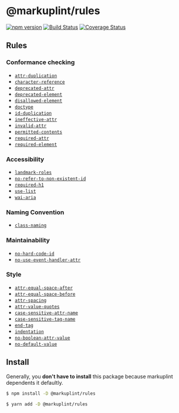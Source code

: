 # @markuplint/rules

[![npm version](https://badge.fury.io/js/%40markuplint%2Frules.svg)](https://www.npmjs.com/package/@markuplint/rules)
[![Build Status](https://travis-ci.org/markuplint/markuplint.svg?branch=main)](https://travis-ci.org/markuplint/markuplint)
[![Coverage Status](https://coveralls.io/repos/github/markuplint/markuplint/badge.svg?branch=main)](https://coveralls.io/github/markuplint/markuplint?branch=main)

## Rules

### Conformance checking

- [`attr-duplication`](./src/attr-duplication)
- [`character-reference`](./src/character-reference)
- [`deprecated-attr`](./src/deprecated-attr)
- [`deprecated-element`](./src/deprecated-element)
- [`disallowed-element`](./src/disallowed-element)
- [`doctype`](./src/doctype)
- [`id-duplication`](./src/id-duplication)
- [`ineffective-attr`](./src/ineffective-attr)
- [`invalid-attr`](./src/invalid-attr)
- [`permitted-contents`](./src/permitted-contents)
- [`required-attr`](./src/required-attr)
- [`required-element`](./src/required-element)

### Accessibility

- [`landmark-roles`](./src/landmark-roles)
- [`no-refer-to-non-existent-id`](./src/no-refer-to-non-existent-id)
- [`required-h1`](./src/required-h1)
- [`use-list`](./src/use-list)
- [`wai-aria`](./src/wai-aria)

### Naming Convention

- [`class-naming`](./src/class-naming)

### Maintainability

- [`no-hard-code-id`](./src/no-hard-code-id)
- [`no-use-event-handler-attr`](./src/no-use-event-handler-attr)

### Style

- [`attr-equal-space-after`](./src/attr-equal-space-after)
- [`attr-equal-space-before`](./src/attr-equal-space-before)
- [`attr-spacing`](./src/attr-spacing)
- [`attr-value-quotes`](./src/attr-value-quotes)
- [`case-sensitive-attr-name`](./src/case-sensitive-attr-name)
- [`case-sensitive-tag-name`](./src/case-sensitive-tag-name)
- [`end-tag`](./src/end-tag)
- [`indentation`](./src/indentation)
- [`no-boolean-attr-value`](./src/no-boolean-attr-value)
- [`no-default-value`](./src/no-default-value)

## Install

Generally, you **don't have to install** this package because markuplint dependents it defaultly.

```sh
$ npm install -D @markuplint/rules

$ yarn add -D @markuplint/rules
```
